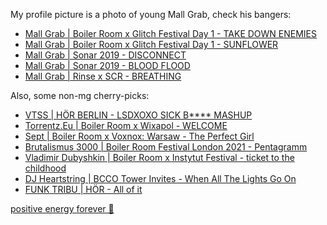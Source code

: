 My profile picture is a photo of young Mall Grab, check his bangers:

* [Mall Grab | Boiler Room x Glitch Festival Day 1 - TAKE DOWN ENEMIES](http://youtu.be/4mtfCl5J78c?t=3418)
* [Mall Grab | Boiler Room x Glitch Festival Day 1 - SUNFLOWER](http://youtu.be/4mtfCl5J78c?t=3670)
* [Mall Grab | Sonar 2019 - DISCONNECT](http://youtu.be/irTqcOFRK_o?t=592)
* [Mall Grab | Sonar 2019 - BLOOD FLOOD](http://youtu.be/irTqcOFRK_o?t=2210)
* [Mall Grab | Rinse x SCR - BREATHING](http://youtu.be/RuK-ST4PS74?t=1715)

Also, some non-mg cherry-picks:

* [VTSS | HÖR BERLIN - LSDXOXO SICK B**** MASHUP](http://youtu.be/6RjJFoGt0y4?t=2138)
* [Torrentz.Eu | Boiler Room x Wixapol - WELCOME](http://youtu.be/y57KgeCwukc?t=111)
* [Sept | Boiler Room x Voxnox: Warsaw - The Perfect Girl](https://youtu.be/-xvti-fcwy0?t=3355)
* [Brutalismus 3000 | Boiler Room Festival London 2021 - Pentagramm](https://www.youtube.com/watch?v=pZhUS_q4jkc&t=2396s)
* [Vladimir Dubyshkin | Boiler Room x Instytut Festival - ticket to the childhood](https://www.youtube.com/watch?v=y1DMD634B_A&t=1075s)
* [DJ Heartstring | BCCO Tower Invites - When All The Lights Go On](https://youtu.be/VamKNbA-90A?t=1850)
* [FUNK TRIBU | HÖR - All of it](https://www.youtube.com/live/vBQFcUTm8dA?feature=share&t=2100)




[positive energy forever 🐨](https://github.com/wlgs)



